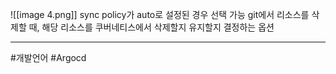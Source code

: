 ![[image 4.png]]
sync policy가 auto로 설정된 경우 선택 가능
git에서 리소스를 삭제할 때, 해당 리소스를 쿠버네티스에서 삭제할지 유지할지 결정하는 옵션

---

#개발언어 #Argocd